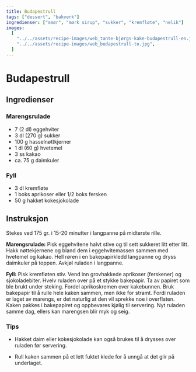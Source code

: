 ```yaml
---
title: Budapestrull
tags: ["dessert", "bakverk"]
ingredienser: ["smør", "mørk sirup", "sukker", "kremfløte", "nelik"]
images:
  [
    "../../assets/recipe-images/web_tante-bjørgs-kake-budapestrull-en.jpg",
    "../../assets/recipe-images/web_budapestrull-to.jpg",
  ]
---
```


# Budapestrull

## Ingredienser

### Marengsrulade

- 7 (2 dl) eggehviter
- 3 dl (270 g) sukker
- 100 g hasselnøttkjerner
- 1 dl (60 g) hvetemel
- 3 ss kakao
- ca. 75 g daimkuler

### Fyll

- 3 dl kremfløte
- 1 boks aprikoser eller 1/2 boks fersken
- 50 g hakket kokesjokolade

## Instruksjon

Stekes ved 175 gr. i 15-20 minutter i langpanne på midterste rille.

**Marengsrulade:** Pisk eggehvitene halvt stive og til sett sukkeret litt etter litt. Hakk nøttekjernene og bland dem i eggehvitemassen sammen med hvetemel og kakao. Hell røren i en bakepapirkledd langpanne og dryss daimkuler på toppen. Avkjøl ruladen i langpanne.

**Fyll:** Pisk kremfløten stiv. Vend inn grovhakkede aprikoser (ferskener) og sjokoladebiter. Hvelv ruladen over på et stykke bakepapir. Ta av papiret som ble brukt under steking. Fordel aprikoskremen over kakebunnen. Bruk bakepapir til å rulle hele kaken sammen, men ikke for stramt. Fordi ruladen er laget av marengs, er det naturlig at den vil sprekke noe i overflaten. Kaken pakkes i bakepapiret og oppbevares kjølig til servering. Nyt ruladen samme dag, ellers kan marengsen blir myk og seig.

### Tips

- Hakket daim eller kokesjokolade kan også brukes til å drysses over ruladen før servering.

- Rull kaken sammen på et lett fuktet klede for å unngå at det glir på underlaget.
